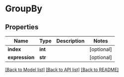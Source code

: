 # GroupBy

## Properties
Name | Type | Description | Notes
------------ | ------------- | ------------- | -------------
**index** | **int** |  | [optional] 
**expression** | **str** |  | [optional] 

[[Back to Model list]](../README.md#documentation-for-models) [[Back to API list]](../README.md#documentation-for-api-endpoints) [[Back to README]](../README.md)


